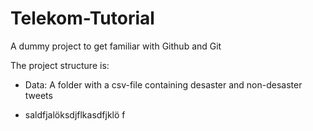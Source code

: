 # Telekom-Tutorial
A dummy project to get familiar with Github and Git

The project structure is: 

- Data: A folder with a csv-file containing desaster and non-desaster tweets

- saldfjalöksdjflkasdfjklö f
